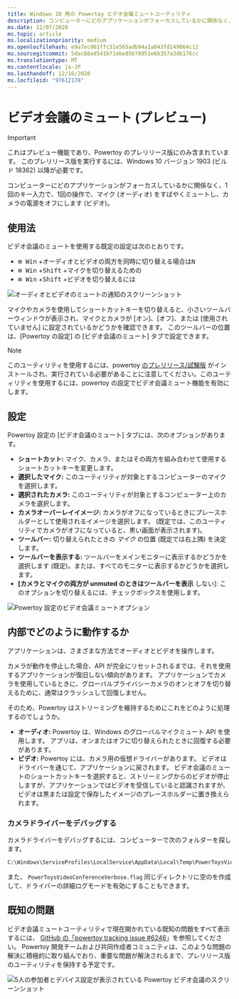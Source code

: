 ```yaml
---
title: Windows 10 用の Powertoy ビデオ会議ミュートユーティリティ
description: コンピューターにどのアプリケーションがフォーカスしているかに関係なく、ユーザーが1回のキー入力で会議をすばやくミュートし、カメラ (ビデオ) をオフにできるようにするユーティリティです。
ms.date: 12/07/2020
ms.topic: article
ms.localizationpriority: medium
ms.openlocfilehash: e9a7ec901ffc31e565adb94a1a043fd149064c12
ms.sourcegitcommit: 5dac88ad541b71ebe85b78951e6b357a3db176cc
ms.translationtype: MT
ms.contentlocale: ja-JP
ms.lasthandoff: 12/16/2020
ms.locfileid: "97612178"
---
```

# <a name="video-conference-mute-preview"></a>ビデオ会議のミュート (プレビュー)

> [!IMPORTANT]
> これはプレビュー機能であり、Powertoy のプレリリース版にのみ含まれています。 このプレリリース版を実行するには、Windows 10 バージョン 1903 (ビルド 18362) 以降が必要です。

コンピューターにどのアプリケーションがフォーカスしているかに関係なく、1回のキー入力で、1回の操作で、マイク (オーディオ) をすばやくミュートし、カメラの電源をオフにします (ビデオ)。

## <a name="usage"></a>使用法

ビデオ会議のミュートを使用する既定の設定は次のとおりです。

- <kbd>⊞ Win</kbd> +オーディオとビデオの両方を同時に切り替える場合は<kbd>N</kbd>
- <kbd>⊞ Win</kbd> +<kbd>Shift</kbd> +マイクを切り替えるため<kbd>の</kbd>
- <kbd>⊞ Win</kbd> +<kbd>Shift</kbd> +ビデオ<kbd>を切り替える</kbd>には

![オーディオとビデオのミュートの通知のスクリーンショット](../images/pt-video-audio-mute-notification.png)

マイクやカメラを使用してショートカットキーを切り替えると、小さいツールバーウィンドウが表示され、マイクとカメラが [オン]、[オフ]、または [使用されていません] に設定されているかどうかを確認できます。 このツールバーの位置は、[Powertoy の設定] の [ビデオ会議のミュート] タブで設定できます。

> [!NOTE]
> このユーティリティを使用するには、powertoy [のプレリリース/試験版](https://github.com/microsoft/PowerToys/releases/) がインストールされ、実行されている必要があることに注意してください。このユーティリティを使用するには、powertoy の設定でビデオ会議ミュート機能を有効にします。

## <a name="settings"></a>設定

Powertoy 設定の [ビデオ会議のミュート] タブには、次のオプションがあります。

- **ショートカット:** マイク、カメラ、またはその両方を組み合わせて使用するショートカットキーを変更します。
- **選択したマイク:** このユーティリティが対象とするコンピューターのマイクを選択します。
- **選択されたカメラ:** このユーティリティが対象とするコンピューター上のカメラを選択します。
- **カメラオーバーレイイメージ:** カメラがオフになっているときにプレースホルダーとして使用されるイメージを選択します。 (既定では、このユーティリティでカメラがオフになっていると、黒い画面が表示されます)。
- **ツールバー:** 切り替えられたときの *マイク* の位置 (既定では右上隅) を決定します。
- **ツールバーを表示する:** ツールバーをメインモニターに表示するかどうかを選択します (既定)。または、すべてのモニターに表示するかどうかを選択します。
- **[カメラとマイクの両方が unmuted のときはツールバーを表示** しない]: このオプションを切り替えるには、チェックボックスを使用します。

![Powertoy 設定のビデオ会議ミュートオプション](../images/pt-video-conference-mute-settings.png)

## <a name="how-does-this-work-under-the-hood"></a>内部でどのように動作するか

アプリケーションは、さまざまな方法でオーディオとビデオを操作します。

カメラが動作を停止した場合、API が完全にリセットされるまでは、それを使用するアプリケーションが復旧しない傾向があります。 アプリケーションでカメラを使用しているときに、グローバルプライバシーカメラのオンとオフを切り替えるために、通常はクラッシュして回復しません。

そのため、Powertoy はストリーミングを維持するためにこれをどのように処理するのでしょうか。

- **オーディオ:** Powertoy は、Windows のグローバルマイクミュート API を使用します。  アプリは、オンまたはオフに切り替えられたときに回復する必要があります。
- **ビデオ:** Powertoy には、カメラ用の仮想ドライバーがあります。 ビデオはドライバーを通じて、アプリケーションに戻されます。 ビデオ会議のミュートのショートカットキーを選択すると、ストリーミングからのビデオが停止しますが、アプリケーションではビデオを受信していると認識されますが、ビデオは黒または設定で保存したイメージのプレースホルダーに置き換えられます。

### <a name="debug-the-camera-driver"></a>カメラドライバーをデバッグする

カメラドライバーをデバッグするには、コンピューターで次のフォルダーを探します。

```markdown
C:\Windows\ServiceProfiles\LocalService\AppData\Local\Temp\PowerToysVideoConference.log
```

また、 `PowerToysVideoConferenceVerbose.flag` 同じディレクトリに空のを作成して、ドライバーの詳細ログモードを有効にすることもできます。

## <a name="known-issues"></a>既知の問題

ビデオ会議ミュートユーティリティで現在開かれている既知の問題をすべて表示するには、 [GitHub の「powertoy tracking issue #6246](https://github.com/microsoft/PowerToys/issues/6246)」を参照してください。 Powertoy 開発チームおよび共同作成者コミュニティは、このような問題の解決に積極的に取り組んでおり、重要な問題が解決されるまで、プレリリース版のユーティリティを保持する予定です。

![5人の参加者とデバイス設定が表示されている Powertoy ビデオ会議のスクリーンショット](../images/pt-video-conference.png)
